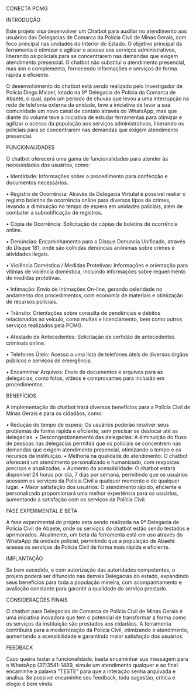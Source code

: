 CONECTA PCMG

INTRODUÇÃO

Este projeto visa desenvolver um Chatbot para auxiliar no atendimento aos usuários das Delegacias de Comarca da Polícia Civil de Minas Gerais, com foco principal nas unidades do Interior do Estado. O objetivo principal da ferramenta é otimizar e agilizar o acesso aos serviços administrativos, liberando os policiais para se concentrarem nas demandas que exigem atendimento presencial. O chatbot não substitui o atendimento presencial, mas sim o complementa, fornecendo informações e serviços de forma rápida e eficiente.

O desenvolvimento do chatbot está sendo realizado pelo Investigador de Polícia Diego Micael, lotado na 9ª Delegacia de Polícia da Comarca de Abaeté, o qual, após um período de chuvas que levou a uma interrupção na rede de telefonia externa da unidade, teve a iniciativa de levar a sua comunidade um novo canal de contato através do WhatsApp, mas que diante do volume teve a iniciativa de estudar ferramentas para otimizar e agilizar o acesso da população aos serviços administrativos, liberando os policiais para se concentrarem nas demandas que exigem atendimento presencial.

FUNCIONALIDADES

O chatbot oferecerá uma gama de funcionalidades para atender às necessidades dos usuários, como:

•	Identidade: Informações sobre o procedimento para confecção e documentos necessários.

•	Registro de Ocorrência: Através da Delegacia Virtutal é possível realiar o registro boletins de ocorrência online para diversos tipos de crimes, levando a diminuição no tempo de espera em unidades policiais, além de combater a subnotificação de registros.

•	Cópia de Ocorrência: Solicitação de cópias de boletins de ocorrência online.

•	Denúncias: Encaminhamento para o Disque Denuncia Unificado, através do Disque 181, onde são colhidas denúncias anônimas sobre crimes e atividades ilegais.

•	Violência Doméstica / Medidas Protetivas: Informações e orientação para vítimas de violência doméstica, incluindo informações sobre requerimento de medidas protetivas.

•	Intimação: Envio de Intimações On-line, gerando celeridade no andamento dos procedimentos, com economia de materiais e otimização de recursos policiais.

•	Trânsito: Orientações sobre consulta de pendências e débitos relacionados ao veículo, como multas e licenciamento, bem como outros serviços realizados pela PCMG.

•	Atestado de Antecedentes: Solicitação de certidão de antecedentes criminais online.

•	Telefones Úteis: Acesso a uma lista de telefones úteis de diversos órgãos públicos e serviços de emergência.

•	Encaminhar Arquivos: Envio de documentos e arquivos para as delegacias, como fotos, vídeos e comprovantes para inclusão em procedimentos.

BENEFÍCIOS

A implementação do chatbot trará diversos benefícios para a Polícia Civil de Minas Gerais e para os cidadãos, como:

•	Redução do tempo de espera: Os usuários poderão resolver seus problemas de forma rápida e eficiente, sem precisar se deslocar até as delegacias.
•	Descongestionamento das delegacias: A diminuição do fluxo de pessoas nas delegacias permitirá que os policiais se concentrem nas demandas que exigem atendimento presencial, otimizando o tempo e os recursos da instituição.
•	Melhoria na qualidade do atendimento: O chatbot oferecerá um atendimento personalizado e humanizado, com respostas precisas e atualizadas.
•	Aumento da acessibilidade: O chatbot estará disponível 24 horas por dia, 7 dias por semana, permitindo que os usuários acessem os serviços da Polícia Civil a qualquer momento e de qualquer lugar.
•	Maior satisfação dos usuários: O atendimento rápido, eficiente e personalizado proporcionará uma melhor experiência para os usuários, aumentando a satisfação com os serviços da Polícia Civil.

FASE EXPERIMENTAL E BETA

A fase experimental do projeto esta sendo realizada na 9ª Delegacia de Polícia Civil de Abaeté, onde os serviços do chatbot estão sendo testados e aprimorados. Atualmente, um beta da ferramenta está em uso através do WhatsApp da unidade policial, permitindo que a população de Abaeté acesse os serviços da Polícia Civil de forma mais rápida e eficiente.

IMPLANTAÇÃO

Se bem sucedido, e com autorização das autoridades competentes, o projeto poderá ser difundido nas demais Delegacias do estado, expandindo seus benefícios para toda a população mineira, com acompanhamento e avaliação constante para garantir a qualidade do serviço prestado.

CONSIDERAÇÕES FINAIS

O chatbot para Delegacias de Comarca da Polícia Civil de Minas Gerais é uma iniciativa inovadora que tem o potencial de transformar a forma como os serviços da instituição são prestados aos cidadãos. A ferramenta contribuirá para a modernização da Polícia Civil, otimizando o atendimento, aumentando a acessibilidade e garantindo maior satisfação dos usuários.

FEEDBACK

Caso queira testar a funcionalidade, basta encaminhar sua messagem para o WhatsApp (37)3541-1489, simule um atendimento qualquer e ao final encaminhe a palavra "TESTE" para que a interação senha arquivada e analisa. Se possivel encaminhe seu feedback, toda sugestão, critica e elogio é bem vinda.
